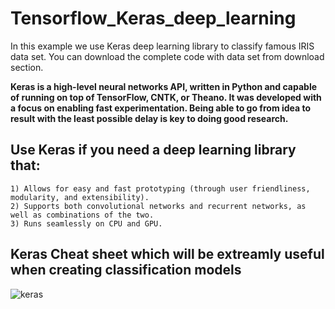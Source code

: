 # Tensorflow_Keras_deep_learning
In this example we use Keras deep learning library to classify  famous IRIS data set. You can download the complete code with data set from download section.

**Keras is a high-level neural networks API, written in Python and capable of running on top of TensorFlow, CNTK, or Theano. It was developed with a focus on enabling fast experimentation. Being able to go from idea to result with the least possible delay is key to doing good research.**

## Use Keras if you need a deep learning library that:

    1) Allows for easy and fast prototyping (through user friendliness, modularity, and extensibility).
    2) Supports both convolutional networks and recurrent networks, as well as combinations of the two.
    3) Runs seamlessly on CPU and GPU.

## Keras Cheat sheet which will be extreamly useful when creating classification models

![keras](https://user-images.githubusercontent.com/24733068/65365540-8b617500-dc5d-11e9-9765-e8548b50646f.jpeg)
